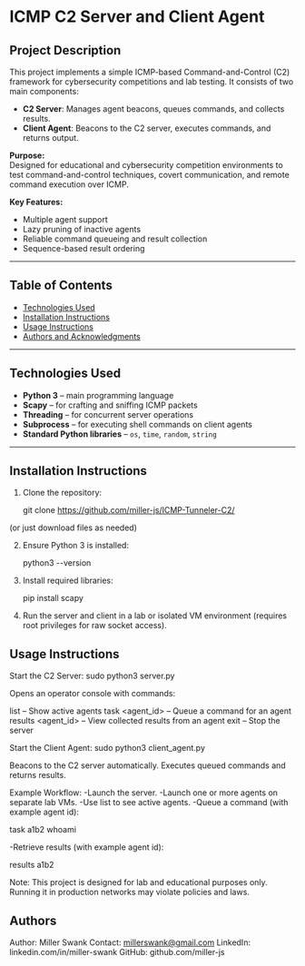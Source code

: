 # ICMP C2 Server and Client Agent

## Project Description
This project implements a simple ICMP-based Command-and-Control (C2) framework for cybersecurity competitions and lab testing. It consists of two main components:

- **C2 Server**: Manages agent beacons, queues commands, and collects results.
- **Client Agent**: Beacons to the C2 server, executes commands, and returns output.

**Purpose:**  
Designed for educational and cybersecurity competition environments to test command-and-control techniques, covert communication, and remote command execution over ICMP.

**Key Features:**
- Multiple agent support
- Lazy pruning of inactive agents
- Reliable command queueing and result collection
- Sequence-based result ordering
---

## Table of Contents
- [Technologies Used](#technologies-used)
- [Installation Instructions](#installation-instructions)
- [Usage Instructions](#usage-instructions)
- [Authors and Acknowledgments](#authors-and-acknowledgments)

---

## Technologies Used
- **Python 3** – main programming language
- **Scapy** – for crafting and sniffing ICMP packets
- **Threading** – for concurrent server operations
- **Subprocess** – for executing shell commands on client agents
- **Standard Python libraries** – `os`, `time`, `random`, `string`

---

## Installation Instructions
1. Clone the repository:

    git clone https://github.com/miller-js/ICMP-Tunneler-C2/

  (or just download files as needed)

2. Ensure Python 3 is installed:

    python3 --version

3. Install required libraries:

    pip install scapy

4. Run the server and client in a lab or isolated VM environment (requires root privileges for raw socket access).

## Usage Instructions
Start the C2 Server:
sudo python3 server.py

Opens an operator console with commands:

  list – Show active agents
  task <agent_id> <command> – Queue a command for an agent
  results <agent_id> – View collected results from an agent
  exit – Stop the server

Start the Client Agent:
  sudo python3 client_agent.py

Beacons to the C2 server automatically.
Executes queued commands and returns results.

Example Workflow:
-Launch the server.
-Launch one or more agents on separate lab VMs.
-Use list to see active agents.
-Queue a command (with example agent id):

  task a1b2 whoami

-Retrieve results (with example agent id):

  results a1b2


Note: This project is designed for lab and educational purposes only. Running it in production networks may violate policies and laws.

## Authors

Author: Miller Swank
Contact: millerswank@gmail.com
LinkedIn: linkedin.com/in/miller-swank
GitHub: github.com/miller-js
